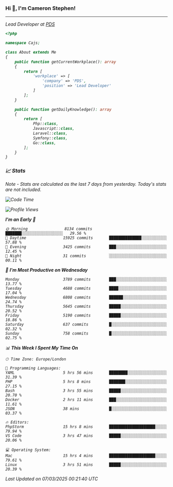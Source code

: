 ### Hi 👋, I'm Cameron Stephen!
<hr>
<p><em>Lead Developer at <a href="https://prindatasolutions.co.uk">PDS</a></p>


```php
<?php

namespace Cajs;

class About extends Me
{
    public function getCurrentWorkplace(): array
    {
        return [
            'workplace' => [
                'company' => 'PDS',
                'position' => 'Lead Developer'
            ]
        ];
    }

    public function getDailyKnowledge(): array
    {
        return [
            Php::class,
            Javascript::class,
            Laravel::class,
            Symfony::class,
            Go::class,
        ];
    }
}
```

### 📈 Stats
<p><em>Note - Stats are calculated as the last 7 days from yesterday. Today's stats are not included.</em></p>


<!--START_SECTION:waka-->
![Code Time](http://img.shields.io/badge/Code%20Time-4%2C377%20hrs%2053%20mins-blue)

![Profile Views](http://img.shields.io/badge/Profile%20Views-0-blue)

**I'm an Early 🐤** 

```text
🌞 Morning                8134 commits        ███████░░░░░░░░░░░░░░░░░░   29.56 % 
🌆 Daytime                15925 commits       ██████████████░░░░░░░░░░░   57.88 % 
🌃 Evening                3425 commits        ███░░░░░░░░░░░░░░░░░░░░░░   12.45 % 
🌙 Night                  31 commits          ░░░░░░░░░░░░░░░░░░░░░░░░░   00.11 % 
```
📅 **I'm Most Productive on Wednesday** 

```text
Monday                   3789 commits        ███░░░░░░░░░░░░░░░░░░░░░░   13.77 % 
Tuesday                  4688 commits        ████░░░░░░░░░░░░░░░░░░░░░   17.04 % 
Wednesday                6808 commits        ██████░░░░░░░░░░░░░░░░░░░   24.74 % 
Thursday                 5645 commits        █████░░░░░░░░░░░░░░░░░░░░   20.52 % 
Friday                   5190 commits        █████░░░░░░░░░░░░░░░░░░░░   18.86 % 
Saturday                 637 commits         █░░░░░░░░░░░░░░░░░░░░░░░░   02.32 % 
Sunday                   758 commits         █░░░░░░░░░░░░░░░░░░░░░░░░   02.75 % 
```


📊 **This Week I Spent My Time On** 

```text
🕑︎ Time Zone: Europe/London

💬 Programming Languages: 
YAML                     5 hrs 56 mins       ████████░░░░░░░░░░░░░░░░░   31.39 % 
PHP                      5 hrs 8 mins        ███████░░░░░░░░░░░░░░░░░░   27.15 % 
Bash                     3 hrs 55 mins       █████░░░░░░░░░░░░░░░░░░░░   20.70 % 
Docker                   2 hrs 11 mins       ███░░░░░░░░░░░░░░░░░░░░░░   11.61 % 
JSON                     38 mins             █░░░░░░░░░░░░░░░░░░░░░░░░   03.37 % 

🔥 Editors: 
PhpStorm                 15 hrs 8 mins       ████████████████████░░░░░   79.94 % 
VS Code                  3 hrs 47 mins       █████░░░░░░░░░░░░░░░░░░░░   20.06 % 

💻 Operating System: 
Mac                      15 hrs 4 mins       ████████████████████░░░░░   79.61 % 
Linux                    3 hrs 51 mins       █████░░░░░░░░░░░░░░░░░░░░   20.39 % 
```


 Last Updated on 07/03/2025 00:21:40 UTC
<!--END_SECTION:waka-->
